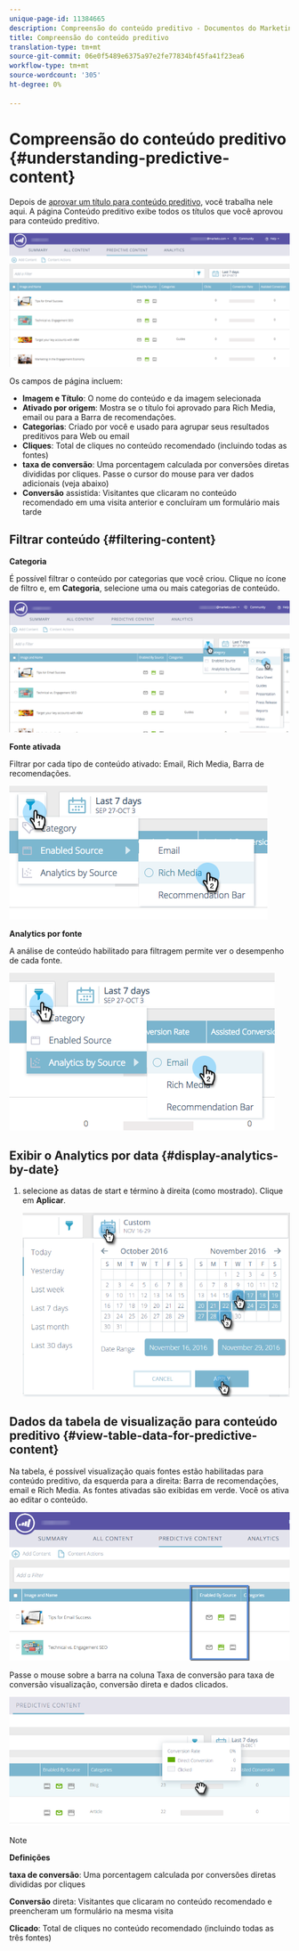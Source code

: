 ```yaml
---
unique-page-id: 11384665
description: Compreensão do conteúdo preditivo - Documentos do Marketing - Documentação do produto
title: Compreensão do conteúdo preditivo
translation-type: tm+mt
source-git-commit: 06e0f5489e6375a97e2fe77834bf45fa41f23ea6
workflow-type: tm+mt
source-wordcount: '305'
ht-degree: 0%

---
```



# Compreensão do conteúdo preditivo {#understanding-predictive-content}

Depois de [aprovar um título para conteúdo preditivo](/help/marketo/product-docs/predictive-content/working-with-all-content/approve-a-title-for-predictive-content.md), você trabalha nele aqui. A página Conteúdo preditivo exibe todos os títulos que você aprovou para conteúdo preditivo.

![](assets/image2017-10-3-9-3a21-3a38.png)

Os campos de página incluem:

* **Imagem e Título**: O nome do conteúdo e da imagem selecionada
* **Ativado por origem**: Mostra se o título foi aprovado para Rich Media, email ou para a Barra de recomendações.
* **Categorias**: Criado por você e usado para agrupar seus resultados preditivos para Web ou email
* **Cliques**: Total de cliques no conteúdo recomendado (incluindo todas as fontes)
* **taxa de conversão**: Uma porcentagem calculada por conversões diretas divididas por cliques. Passe o cursor do mouse para ver dados adicionais (veja abaixo)
* **Conversão** assistida: Visitantes que clicaram no conteúdo recomendado em uma visita anterior e concluíram um formulário mais tarde

## Filtrar conteúdo {#filtering-content}

**Categoria**

É possível filtrar o conteúdo por categorias que você criou. Clique no ícone de filtro e, em **Categoria**, selecione uma ou mais categorias de conteúdo.

![](assets/image2017-10-3-9-3a24-3a38.png)

**Fonte ativada**

Filtrar por cada tipo de conteúdo ativado: Email, Rich Media, Barra de recomendações.

![](assets/image2017-10-3-9-3a25-3a9.png)

**Analytics por fonte**

A análise de conteúdo habilitado para filtragem permite ver o desempenho de cada fonte.

![](assets/image2017-10-3-9-3a25-3a34.png)

## Exibir o Analytics por data {#display-analytics-by-date}

1. selecione as datas de start e término à direita (como mostrado). Clique em **Aplicar**.

   ![](assets/predictive-content-filter-by-date-hands.png)

## Dados da tabela de visualização para conteúdo preditivo {#view-table-data-for-predictive-content}

Na tabela, é possível visualização quais fontes estão habilitadas para conteúdo preditivo, da esquerda para a direita: Barra de recomendações, email e Rich Media. As fontes ativadas são exibidas em verde. Você os ativa ao editar o conteúdo.

![](assets/image2017-10-3-9-3a26-3a25.png)

Passe o mouse sobre a barra na coluna Taxa de conversão para taxa de conversão visualização, conversão direta e dados clicados.

![](assets/predictive-content-conversion-rate-popup-hand.png)

>[!NOTE]
>
>**Definições**
>
>**taxa de conversão**: Uma porcentagem calculada por conversões diretas divididas por cliques
>
>**Conversão** direta: Visitantes que clicaram no conteúdo recomendado e preencheram um formulário na mesma visita
>
>**Clicado**: Total de cliques no conteúdo recomendado (incluindo todas as três fontes)
